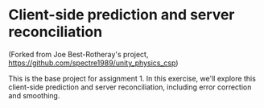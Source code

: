 # Client-side prediction and server reconciliation
(Forked from Joe Best-Rotheray's project, https://github.com/spectre1989/unity_physics_csp)

This is the base project for assignment 1. In this exercise, we'll explore this client-side prediction and server reconciliation, including error correction and smoothing.